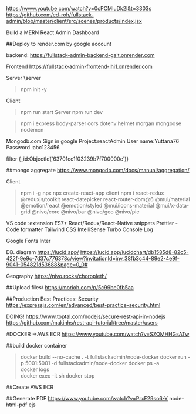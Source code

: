 https://www.youtube.com/watch?v=0cPCMIuDk2I&t=3303s
https://github.com/ed-roh/fullstack-admin/blob/master/client/src/scenes/products/index.jsx

Build a MERN React Admin Dashboard


##Deploy to render.com
by google account

backend:
https://fullstack-admin-backend-galt.onrender.com

Frontend
https://fullstack-admin-frontend-lhi1.onrender.com

Server  <nodejs>
\server
>npm init -y

Client
>npm run start
Server
>npm run dev

>npm i express body-parser cors dotenv helmet morgan mongoose nodemon

Mongodb.com
Sign in google
Project:reactAdmin
User name:Yuttana76
Password :abc123456

filter
{_id:ObjectId('63701cc1f03239b7f700000e')}

##mongo aggregate
https://www.mongodb.com/docs/manual/aggregation/


>
Client <react>
>npm i -g npx
>npx create-react-app client
npm i react-redux @reduxjs/toolkit react-datepicker react-router-dom@6 @mui/material @emotion/react @emotion/styled @mui/icons-material @mui/x-data-grid @nivo/core @nivo/bar @nivo/geo @nivo/pie

VS code :extension
ES7+ React/Redux/React-Native snippets
Prettier - Code formatter
Tailwind CSS IntelliSense
Turbo Console Log

Google Fonts
Inter

DB. diagram
https://lucid.app/
https://lucid.app/lucidchart/db1585d8-82c5-422f-9e9c-7d37c776378c/view?invitationId=inv_38fb3c44-89e2-4e9f-9041-054821d53688&page=0_0#


Geography
https://nivo.rocks/choropleth/


##Upload files/
https://morioh.com/p/5c99be0fb5aa


##Production Best Practices: Security
https://expressjs.com/en/advanced/best-practice-security.html

DOING!
https://www.toptal.com/nodejs/secure-rest-api-in-nodejs
https://github.com/makinhs/rest-api-tutorial/tree/master/users




#DOCKER ->AWS ECR
https://www.youtube.com/watch?v=SZOMHHGsATw

##build docker container
>docker build --no-cache . -t fullstackadmin/node-docker
>docker run -p 5001:5001 -d fullstackadmin/node-docker
>docker ps -a  
>docker logs <short id>  
>docker exec -it <short id> sh
>docker stop <short id>


##Create AWS ECR


##Generate PDF
https://www.youtube.com/watch?v=PrxF29so6-Y
node-html-pdf
ejs
